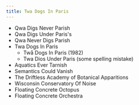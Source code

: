 ```yaml
---
title: Twa Dogs In Paris
---
```


- Qwa Digs Never Parish
- Qwa Digs Under Paris's
- Qwa Never Digs Parish
- Twa Dogs In Paris
	- Twå Dogs In Paris (1982)
	- Twa Dios Under Paris (some spelling mistake)
- Aquatics Ever Tarnish
- Semantics Could Vanish
- The Driftless Academy of Botanical Apparitions
- Wisconsin Conservatory Of Noise
- Floating Concrete Octopus
- Floating Concrete Orchestra